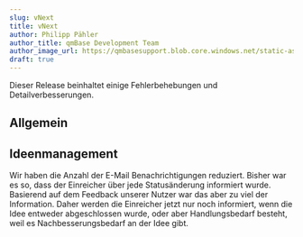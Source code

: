 ```yaml
---
slug: vNext
title: vNext
author: Philipp Pähler
author_title: qmBase Development Team
author_image_url: https://qmbasesupport.blob.core.windows.net/static-assets/img/persons/paehler_round.png
draft: true
---
```


Dieser Release beinhaltet einige Fehlerbehebungen und Detailverbesserungen.

<!--truncate-->

## Allgemein

## Ideenmanagement

Wir haben die Anzahl der E-Mail Benachrichtigungen reduziert. Bisher war es so, dass der Einreicher über jede Statusänderung informiert wurde. Basierend auf dem Feedback unserer Nutzer war das aber zu viel der Information. Daher werden die Einreicher jetzt nur noch informiert, wenn die Idee entweder abgeschlossen wurde, oder aber Handlungsbedarf besteht, weil es Nachbesserungsbedarf an der Idee gibt.
